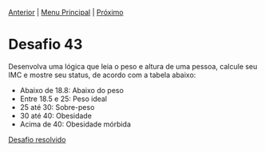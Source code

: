 [Anterior](Desafio042.md) | [Menu Principal](/README.md/) | [Próximo](Desafio044.md)  

# Desafio 43  

 Desenvolva uma lógica que leia o peso e altura de uma pessoa, calcule seu IMC e mostre seu status, de acordo com a tabela abaixo:  
- Abaixo de 18.8: Abaixo do peso  
- Entre 18.5 e 25: Peso ideal  
- 25 até 30: Sobre-peso  
- 30 até 40: Obesidade  
- Acima de 40: Obesidade mórbida  
 

[Desafio resolvido](/Desafios/desafio043.py/)